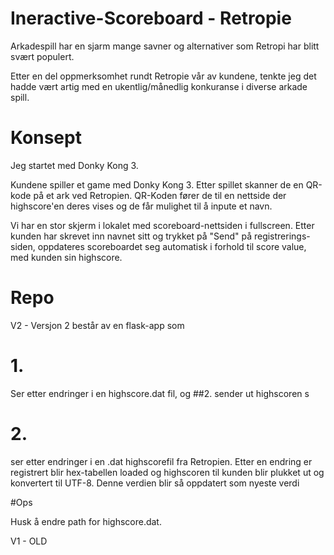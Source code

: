 # Ineractive-Scoreboard - Retropie

Arkadespill har en sjarm mange savner og alternativer som Retropi har blitt svært populert.

Etter en del oppmerksomhet rundt Retropie vår av kundene, tenkte jeg det hadde vært artig med en ukentlig/månedlig konkuranse i diverse arkade spill.

# Konsept
Jeg startet med Donky Kong 3. 



Kundene spiller et game med Donky Kong 3. Etter spillet skanner de en QR-kode på et ark ved Retropien. QR-Koden fører de til en nettside der highscore'en deres vises og de får mulighet til å inpute et navn.

Vi har en stor skjerm i lokalet med scoreboard-nettsiden i fullscreen. 
Etter kunden har skrevet inn navnet sitt og trykket på "Send" på registrerings-siden, oppdateres scoreboardet seg automatisk i forhold til score value, med kunden sin highscore.

# Repo

V2 - Versjon 2 består av en flask-app som 
# 1.
Ser etter endringer i en highscore.dat fil, og ##2. sender ut highscoren s
# 2.

ser etter endringer i en .dat highscorefil fra Retropien. Etter en endring er registrert blir hex-tabellen loaded og highscoren til kunden blir plukket ut og konvertert til UTF-8.
Denne verdien blir så oppdatert som nyeste verdi


#Ops

Husk å endre path for highscore.dat.



V1 - OLD
